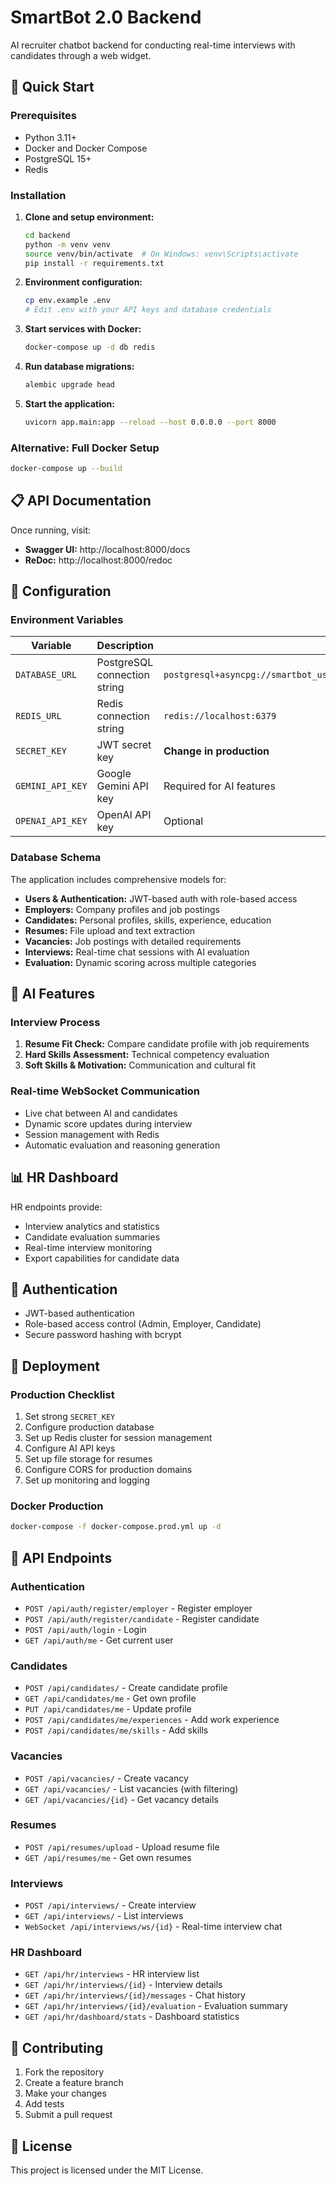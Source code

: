 # SmartBot 2.0 Backend

AI recruiter chatbot backend for conducting real-time interviews with candidates through a web widget.

## 🚀 Quick Start

### Prerequisites

- Python 3.11+
- Docker and Docker Compose
- PostgreSQL 15+
- Redis

### Installation

1. **Clone and setup environment:**
   ```bash
   cd backend
   python -m venv venv
   source venv/bin/activate  # On Windows: venv\Scripts\activate
   pip install -r requirements.txt
   ```

2. **Environment configuration:**
   ```bash
   cp env.example .env
   # Edit .env with your API keys and database credentials
   ```

3. **Start services with Docker:**
   ```bash
   docker-compose up -d db redis
   ```

4. **Run database migrations:**
   ```bash
   alembic upgrade head
   ```

5. **Start the application:**
   ```bash
   uvicorn app.main:app --reload --host 0.0.0.0 --port 8000
   ```

### Alternative: Full Docker Setup

```bash
docker-compose up --build
```

## 📋 API Documentation

Once running, visit:
- **Swagger UI:** http://localhost:8000/docs
- **ReDoc:** http://localhost:8000/redoc

## 🔧 Configuration

### Environment Variables

| Variable | Description | Default |
|----------|-------------|---------|
| `DATABASE_URL` | PostgreSQL connection string | `postgresql+asyncpg://smartbot_user:smartbot_password@localhost:5432/smartbot_db` |
| `REDIS_URL` | Redis connection string | `redis://localhost:6379` |
| `SECRET_KEY` | JWT secret key | **Change in production** |
| `GEMINI_API_KEY` | Google Gemini API key | Required for AI features |
| `OPENAI_API_KEY` | OpenAI API key | Optional |

### Database Schema

The application includes comprehensive models for:

- **Users & Authentication:** JWT-based auth with role-based access
- **Employers:** Company profiles and job postings
- **Candidates:** Personal profiles, skills, experience, education
- **Resumes:** File upload and text extraction
- **Vacancies:** Job postings with detailed requirements
- **Interviews:** Real-time chat sessions with AI evaluation
- **Evaluation:** Dynamic scoring across multiple categories

## 🧠 AI Features

### Interview Process

1. **Resume Fit Check:** Compare candidate profile with job requirements
2. **Hard Skills Assessment:** Technical competency evaluation
3. **Soft Skills & Motivation:** Communication and cultural fit

### Real-time WebSocket Communication

- Live chat between AI and candidates
- Dynamic score updates during interview
- Session management with Redis
- Automatic evaluation and reasoning generation

## 📊 HR Dashboard

HR endpoints provide:

- Interview analytics and statistics
- Candidate evaluation summaries
- Real-time interview monitoring
- Export capabilities for candidate data

## 🔐 Authentication

- JWT-based authentication
- Role-based access control (Admin, Employer, Candidate)
- Secure password hashing with bcrypt

## 🚀 Deployment

### Production Checklist

1. Set strong `SECRET_KEY`
2. Configure production database
3. Set up Redis cluster for session management
4. Configure AI API keys
5. Set up file storage for resumes
6. Configure CORS for production domains
7. Set up monitoring and logging

### Docker Production

```bash
docker-compose -f docker-compose.prod.yml up -d
```

## 📝 API Endpoints

### Authentication
- `POST /api/auth/register/employer` - Register employer
- `POST /api/auth/register/candidate` - Register candidate
- `POST /api/auth/login` - Login
- `GET /api/auth/me` - Get current user

### Candidates
- `POST /api/candidates/` - Create candidate profile
- `GET /api/candidates/me` - Get own profile
- `PUT /api/candidates/me` - Update profile
- `POST /api/candidates/me/experiences` - Add work experience
- `POST /api/candidates/me/skills` - Add skills

### Vacancies
- `POST /api/vacancies/` - Create vacancy
- `GET /api/vacancies/` - List vacancies (with filtering)
- `GET /api/vacancies/{id}` - Get vacancy details

### Resumes
- `POST /api/resumes/upload` - Upload resume file
- `GET /api/resumes/me` - Get own resumes

### Interviews
- `POST /api/interviews/` - Create interview
- `GET /api/interviews/` - List interviews
- `WebSocket /api/interviews/ws/{id}` - Real-time interview chat

### HR Dashboard
- `GET /api/hr/interviews` - HR interview list
- `GET /api/hr/interviews/{id}` - Interview details
- `GET /api/hr/interviews/{id}/messages` - Chat history
- `GET /api/hr/interviews/{id}/evaluation` - Evaluation summary
- `GET /api/hr/dashboard/stats` - Dashboard statistics

## 🤝 Contributing

1. Fork the repository
2. Create a feature branch
3. Make your changes
4. Add tests
5. Submit a pull request

## 📄 License

This project is licensed under the MIT License.
